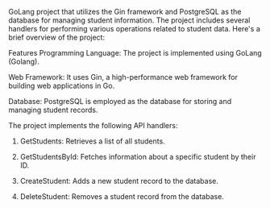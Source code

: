 GoLang project that utilizes the Gin framework and PostgreSQL as the database for managing student information. The project includes several handlers for performing various operations related to student data. Here's a brief overview of the project:

Features
Programming Language: The project is implemented using GoLang (Golang).

Web Framework: It uses Gin, a high-performance web framework for building web applications in Go.

Database: PostgreSQL is employed as the database for storing and managing student records.

The project implements the following API handlers:

1. GetStudents: Retrieves a list of all students.

2. GetStudentsById: Fetches information about a specific student by their ID.

3. CreateStudent: Adds a new student record to the database.

4. DeleteStudent: Removes a student record from the database.
